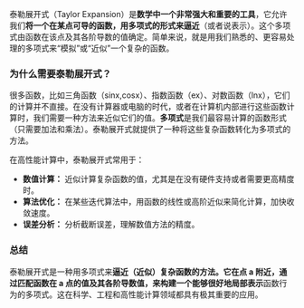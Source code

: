 泰勒展开式（Taylor Expansion）是**数学中一个非常强大和重要的工具**，它允许我们**将一个在某点可导的函数，用多项式的形式来逼近**（或者说表示）。这个多项式由函数在该点及其各阶导数的值确定。简单来说，就是用我们熟悉的、更容易处理的多项式来“模拟”或“近似”一个复杂的函数。

### 为什么需要泰勒展开式？

很多函数，比如三角函数（sinx,cosx）、指数函数（ex）、对数函数（lnx），它们的计算并不直接。在没有计算器或电脑的时代，或者在计算机内部进行这些函数计算时，我们需要一种方法来近似它们的值。**多项式**是我们最容易计算的函数形式（只需要加法和乘法）。泰勒展开式就提供了一种将这些复杂函数转化为多项式的方法。

在高性能计算中，泰勒展开式常用于：

- **数值计算：** 近似计算复杂函数的值，尤其是在没有硬件支持或者需要更高精度时。
- **算法优化：** 在某些迭代算法中，用函数的线性或高阶近似来简化计算，加快收敛速度。
- **误差分析：** 分析截断误差，理解数值方法的精度。

### 总结

泰勒展开式是一种用多项式来**逼近（近似）**复杂函数的方法。它在点 a 附近，通过匹配函数在 a 点的值及其各阶导数值，来构建一个能够很好地**局部表示**函数行为的多项式。这在科学、工程和高性能计算领域都具有极其重要的应用。